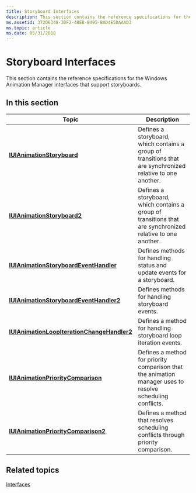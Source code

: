 ```yaml
---
title: Storyboard Interfaces
description: This section contains the reference specifications for the Windows Animation Manager interfaces that support storyboards.
ms.assetid: 372D6348-3DF2-48EB-B495-BAD4E5DAAAD3
ms.topic: article
ms.date: 05/31/2018
---
```


# Storyboard Interfaces

This section contains the reference specifications for the Windows Animation Manager interfaces that support storyboards.

## In this section



| Topic                                                                                                 | Description                                                                                                           |
|-------------------------------------------------------------------------------------------------------|-----------------------------------------------------------------------------------------------------------------------|
| [**IUIAnimationStoryboard**](/windows/desktop/api/UIAnimation/nn-uianimation-iuianimationstoryboard)<br/>                                   | Defines a storyboard, which contains a group of transitions that are synchronized relative to one another.<br/> |
| [**IUIAnimationStoryboard2**](/windows/win32/api/uianimation/nn-uianimation-iuianimationstoryboard2)<br/>                                 | Defines a storyboard, which contains a group of transitions that are synchronized relative to one another.<br/> |
| [**IUIAnimationStoryboardEventHandler**](/windows/desktop/api/UIAnimation/nn-uianimation-iuianimationstoryboardeventhandler)<br/>           | Defines methods for handling status and update events for a storyboard.<br/>                                    |
| [**IUIAnimationStoryboardEventHandler2**](/windows/desktop/api/UIAnimation/nn-uianimation-iuianimationstoryboardeventhandler2)<br/>         | Defines methods for handling storyboard events. <br/>                                                           |
| [**IUIAnimationLoopIterationChangeHandler2**](/windows/desktop/api/UIAnimation/nn-uianimation-iuianimationloopiterationchangehandler2)<br/> | Defines a method for handling storyboard loop iteration events.<br/>                                            |
| [**IUIAnimationPriorityComparison**](/windows/desktop/api/UIAnimation/nn-uianimation-iuianimationprioritycomparison)<br/>                   | Defines a method for priority comparison that the animation manager uses to resolve scheduling conflicts.<br/>  |
| [**IUIAnimationPriorityComparison2**](/windows/desktop/api/UIAnimation/nn-uianimation-iuianimationprioritycomparison2)<br/>                 | Defines a method that resolves scheduling conflicts through priority comparison.<br/>                           |



 

## Related topics

<dl> <dt>

[Interfaces](windows-animation-reference.md)
</dt> </dl>

 

